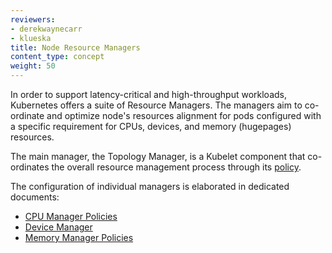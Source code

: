 ```yaml
---
reviewers:
- derekwaynecarr
- klueska
title: Node Resource Managers 
content_type: concept
weight: 50
---
```


<!-- overview -->

In order to support latency-critical and high-throughput workloads, Kubernetes offers a suite of Resource Managers. The managers aim to co-ordinate and optimize node's resources alignment for pods configured with a specific requirement for CPUs, devices, and memory (hugepages) resources. 

<!-- body -->

The main manager, the Topology Manager, is a Kubelet component that co-ordinates the overall resource management process through its [policy](/docs/tasks/administer-cluster/topology-manager/).

The configuration of individual managers is elaborated in dedicated documents:

- [CPU Manager Policies](/docs/tasks/administer-cluster/cpu-management-policies/)
- [Device Manager](/docs/concepts/extend-kubernetes/compute-storage-net/device-plugins/#device-plugin-integration-with-the-topology-manager)
- [Memory Manager Policies](/docs/tasks/administer-cluster/memory-manager/)
